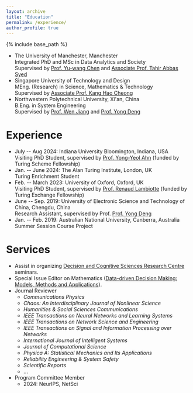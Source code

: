 ```yaml
---
layout: archive
title: "Education"
permalink: /experience/
author_profile: true
---
```


{% include base_path %}


- The University of Manchester, Manchester<br>
  Integrated PhD and MSc in Data Analytics and Society<br>
  Supervised by [Prof. Yu-wang Chen](https://research.manchester.ac.uk/en/persons/yu-wang.chen) and [Associate Prof. Tahir Abbas Syed](https://research.manchester.ac.uk/en/persons/tahirabbas.syed)
- Singapore University of Technology and Design<br>
  MEng. (Research) in Science, Mathematics & Technology<br>
  Supervised by [Associate Prof. Kang Hao Cheong](https://dr.ntu.edu.sg/cris/rp/rp02319)
- Northwestern Polytechnical University, Xi'an, China<br>
  B.Eng. in System Engineering<br>
  Supervised by [Prof. Wen Jiang](https://teacher.nwpu.edu.cn/en/jiangwen.html) and [Prof. Yong Deng](https://en.uestc.edu.cn/info/1074/3243.htm)


Experience
======
- July -- Aug 2024: Indiana University Bloomington, Indiana, USA<br>
  Visiting PhD Student, supervised by [Prof. Yong-Yeol Ahn](https://yongyeol.com/) (funded by Turing Scheme Fellowship)
- Jan. -- June 2024: The Alan Turing Institute, London, UK<br>
  Turing Enrichment Student
- Feb. -- March 2023: University of Oxford, Oxford, UK<br>
  Visiting PhD Student, supervised by [Prof. Renaud Lambiotte](https://www.maths.ox.ac.uk/people/renaud.lambiotte) (funded by Turing Exchange Fellowship)
- June -- Sep. 2019: University of Electronic Science and Technology of China, Chengdu, China<br>
  Research Assistant, supervised by Prof. [Prof. Yong Deng](https://en.uestc.edu.cn/info/1074/3243.htm)
- Jan. -- Feb. 2019: Australian National University, Canberra, Australia<br>
  Summer Session Course Project


Services
======
- Assist in organizing [Decision and Cognitive Sciences Research Centre](https://www.alliancembs.manchester.ac.uk/research/decision-and-cognitive-sciences-research-centre/) seminars.
- Special Issue Editor on Mathematics ([Data-driven Decision Making: Models, Methods and Applications](https://www.mdpi.com/journal/mathematics/special_issues/Data_Driven_Decis_Mak)).
- Journal Reviewer
  * *Communications Physics*
  * *Chaos: An Interdisciplinary Journal of Nonlinear Science*
  * *Humanities & Social Sciences Communications*
  * *IEEE Transactions on Neural Networks and Learning Systems*
  * *IEEE Transactions on Network Science and Engineering*
  * *IEEE Transactions on Signal and Information Processing over Networks*
  * *International Journal of Intelligent Systems*
  * *Journal of Computational Science*
  * *Physica A: Statistical Mechanics and Its Applications*
  * *Reliability Engineering & System Safety*
  * *Scientific Reports*
  * ...
- Program Committee Member
  * 2024: NeurIPS, NetSci
